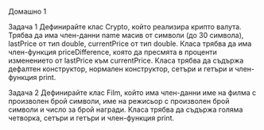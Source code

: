Домашно 1

Задача 1
Дефинирайте клас Crypto, който реализира крипто валута. Трябва да има член-данни 
name масив от символи (до 30 символа), lastPrice от тип double, currentPrice от тип double.
Класа трябва да има член-функция priceDifference, която да пресмята в проценти 
изменението от lastPrice към currentPrice. Класа трябва да съдържа дефалтен конструктор, 
нормален конструктор, сетъри и гетъри и член-функция print.

Задача 2
Дефинирайте клас Film, който има член-данни име на филма с произволен брой символи, 
име на режисьор с произволен брой символи и число за брой награди. Класа трябва да 
съдържа голяма четворка, сетъри и гетъри и член-функция print.
